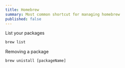```yaml
---
title: Homebrew
summary: Most common shortcut for managing homebrew
published: false
---
```

List your packages

```bash
brew list
```

Removing a package
```
brew unistall [packageName]
```